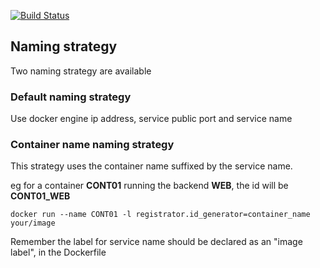 [![Build Status](https://travis-ci.org/voyages-sncf-technologies/strowgr-registrator.svg?branch=0.2.x)](https://travis-ci.org/voyages-sncf-technologies/strowgr-registrator)

## Naming strategy

Two naming strategy are available
### Default naming strategy

Use docker engine ip address, service public port and service name

### Container name naming strategy

This strategy uses the container name suffixed by the service name.

eg for a container **CONT01** running the backend **WEB**, the id will be **CONT01_WEB** 

```
docker run --name CONT01 -l registrator.id_generator=container_name your/image
```

Remember the label for service name should be declared as an "image label", in the Dockerfile  
